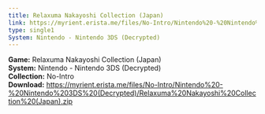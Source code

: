 ```yaml
---
title: Relaxuma Nakayoshi Collection (Japan)
link: https://myrient.erista.me/files/No-Intro/Nintendo%20-%20Nintendo%203DS%20(Decrypted)/Relaxuma%20Nakayoshi%20Collection%20(Japan).zip
type: single1
System: Nintendo - Nintendo 3DS (Decrypted)
---
```

<b>Game:</b> Relaxuma Nakayoshi Collection (Japan)<br>
<b>System:</b> Nintendo - Nintendo 3DS (Decrypted)<br>
<b>Collection:</b> No-Intro<br>
<b>Download:</b> https://myrient.erista.me/files/No-Intro/Nintendo%20-%20Nintendo%203DS%20(Decrypted)/Relaxuma%20Nakayoshi%20Collection%20(Japan).zip